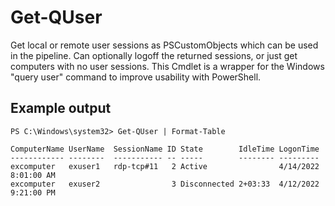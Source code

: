 # Get-QUser

Get local or remote user sessions as PSCustomObjects which can be used in the pipeline. Can optionally logoff the returned sessions, or just get computers with no user sessions. This Cmdlet is a wrapper for the Windows "query user" command to improve usability with PowerShell.

## Example output

    PS C:\Windows\system32> Get-QUser | Format-Table
    
    ComputerName UserName  SessionName ID State        IdleTime LogonTime
    ------------ --------  ----------- -- -----        -------- ---------
    excomputer   exuser1   rdp-tcp#11   2 Active                4/14/2022 8:01:00 AM
    excomputer   exuser2                3 Disconnected 2+03:33  4/12/2022 9:21:00 PM
